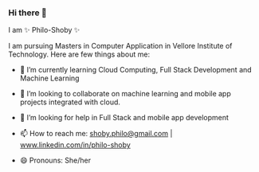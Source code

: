 ### Hi there 👋

I am ✨ Philo-Shoby ✨ 

I am pursuing Masters in Computer Application in Vellore Institute of Technology. Here are few things about me:

- 🌱 I’m currently learning Cloud Computing, Full Stack Development and Machine Learning

- 👯 I’m looking to collaborate on machine learning and mobile app projects integrated with cloud.

- 🤔 I’m looking for help in Full Stack and mobile app development 

- 📫 How to reach me: shoby.philo@gmail.com | www.linkedin.com/in/philo-shoby

- 😄 Pronouns: She/her

